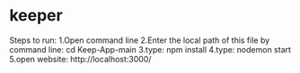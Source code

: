 # keeper
Steps to run: 
1.Open command line 
2.Enter the local path of this file by command line: cd Keep-App-main 
3.type: npm install 
4.type: nodemon start 
5.open website: http://localhost:3000/
